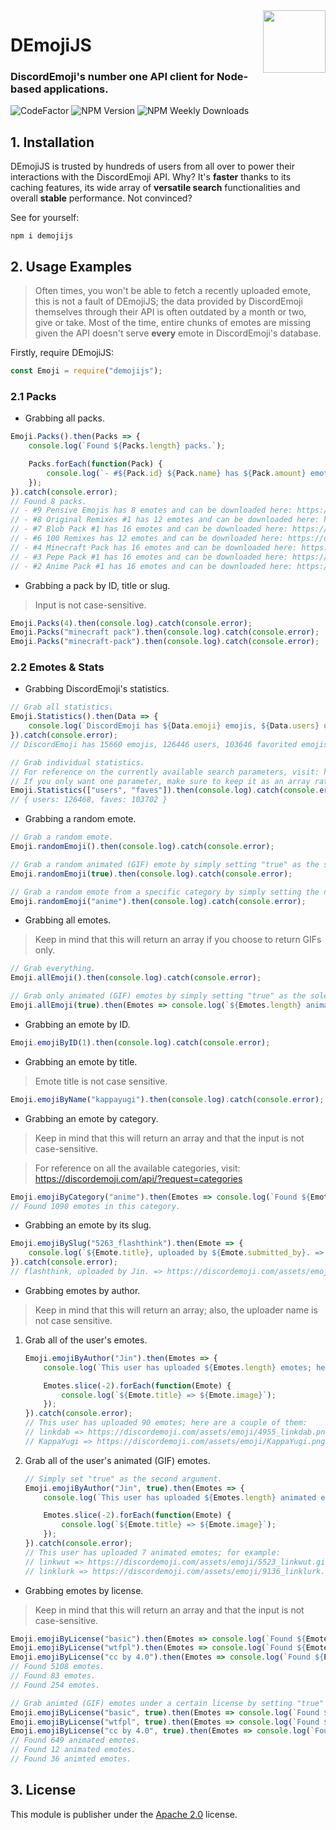 <img align="right" width="100" height="100" src="https://i.imgur.com/Iphriti.gif">

# DEmojiJS
### DiscordEmoji's number one API client for Node-based applications.

![CodeFactor](https://www.codefactor.io/repository/github/jinzulen/demojijs/badge/master?style=for-the-badge) ![NPM Version](https://img.shields.io/npm/v/demojijs?style=for-the-badge) ![NPM Weekly Downloads](https://img.shields.io/npm/dw/demojijs.svg?style=for-the-badge)

## 1. Installation
DEmojiJS is trusted by hundreds of users from all over to power their interactions with the DiscordEmoji API. Why? It's **faster** thanks to its caching features, its wide array of **versatile search** functionalities and overall **stable** performance. Not convinced?

See for yourself:
```
npm i demojijs
```

## 2. Usage Examples
> Often times, you won't be able to fetch a recently uploaded emote, this is not a fault of DEmojiJS; the data provided by DiscordEmoji themselves through their API is often outdated by a month or two, give or take. Most of the time, entire chunks of emotes are missing given the API doesn't serve **every** emote in DiscordEmoji's database.

Firstly, require DEmojiJS:
```js
const Emoji = require("demojijs");
```

### 2.1 Packs
- Grabbing all packs.
```js
Emoji.Packs().then(Packs => {
    console.log(`Found ${Packs.length} packs.`);

    Packs.forEach(function(Pack) {
        console.log(`- #${Pack.id} ${Pack.name} has ${Pack.amount} emotes and can be downloaded here: ${Pack.download}`);
    });
}).catch(console.error);
// Found 8 packs.
// - #9 Pensive Emojis has 8 emotes and can be downloaded here: https://discordemoji.com/assets/packs/download/pensive-pack.zip
// - #8 Original Remixes #1 has 12 emotes and can be downloaded here: https://discordemoji.com/assets/packs/download/original-remixes-1.zip
// - #7 Blob Pack #1 has 16 emotes and can be downloaded here: https://discordemoji.com/assets/packs/download/blob-pack-1.zip
// - #6 100 Remixes has 12 emotes and can be downloaded here: https://discordemoji.com/assets/packs/download/100-remixes.zip- #5 PUBG Pack has 10 emotes and can be downloaded here: https://discordemoji.com/assets/packs/download/pubg-pack.zip
// - #4 Minecraft Pack has 16 emotes and can be downloaded here: https://discordemoji.com/assets/packs/download/minecraft-pack.zip
// - #3 Pepe Pack #1 has 16 emotes and can be downloaded here: https://discordemoji.com/assets/packs/download/pepe-pack-1.zip
// - #2 Anime Pack #1 has 16 emotes and can be downloaded here: https://discordemoji.com/assets/packs/download/anime-pack-1.zip
```

- Grabbing a pack by ID, title or slug.
> Input is not case-sensitive.
```js
Emoji.Packs(4).then(console.log).catch(console.error);
Emoji.Packs("minecraft pack").then(console.log).catch(console.error);
Emoji.Packs("minecraft-pack").then(console.log).catch(console.error);
```

### 2.2 Emotes & Stats
- Grabbing DiscordEmoji's statistics.
```js
// Grab all statistics.
Emoji.Statistics().then(Data => {
    console.log(`DiscordEmoji has ${Data.emoji} emojis, ${Data.users} users, ${Data.faves} favorited emojis and ${Data.pending_approvals} emojis pending approval.`);
}).catch(console.error);
// DiscordEmoji has 15660 emojis, 126446 users, 103646 favorited emojis and 17 emojis pending approval.

// Grab individual statistics.
// For reference on the currently available search parameters, visit: https://discordemoji.com/api/?request=stats
// If you only want one parameter, make sure to keep it as an array rather than a string: Statistics(["users"]) not Statistics("users")
Emoji.Statistics(["users", "faves"]).then(console.log).catch(console.error);
// { users: 126468, faves: 103702 }
```

- Grabbing a random emote.
```js
// Grab a random emote.
Emoji.randomEmoji().then(console.log).catch(console.error);

// Grab a random animated (GIF) emote by simply setting "true" as the sole argument.
Emoji.randomEmoji(true).then(console.log).catch(console.error);

// Grab a random emote from a specific category by simply setting the name of the category as the sole argument.
Emoji.randomEmoji("anime").then(console.log).catch(console.error);
```

- Grabbing all emotes.
> Keep in mind that this will return an array if you choose to return GIFs only.
```js
// Grab everything.
Emoji.allEmoji().then(console.log).catch(console.error);

// Grab only animated (GIF) emotes by simply setting "true" as the sole argument.
Emoji.allEmoji(true).then(Emotes => console.log(`${Emotes.length} animated emotes found.`)).catch(console.error);
```

- Grabbing an emote by ID.
```js
Emoji.emojiByID(1).then(console.log).catch(console.error);
```

- Grabbing an emote by title.
> Emote title is not case sensitive.
```js
Emoji.emojiByName("kappayugi").then(console.log).catch(console.error);
```

- Grabbing an emote by category.
> Keep in mind that this will return an array and that the input is not case-sensitive.

> For reference on all the available categories, visit: https://discordemoji.com/api/?request=categories
```js
Emoji.emojiByCategory("anime").then(Emotes => console.log(`Found ${Emotes.length} emotes in this category.`)).catch(console.error);
// Found 1090 emotes in this category.
```

- Grabbing an emote by its slug.
```js
Emoji.emojiBySlug("5263_flashthink").then(Emote => {
    console.log(`${Emote.title}, uploaded by ${Emote.submitted_by}. => ${Emote.image}`)
}).catch(console.error);
// flashthink, uploaded by Jin. => https://discordemoji.com/assets/emoji/5263_flashthink.png
```

- Grabbing emotes by author.
> Keep in mind that this will return an array; also, the uploader name is not case sensitive.
1. Grab all of the user's emotes.
    ```js
    Emoji.emojiByAuthor("Jin").then(Emotes => {
        console.log(`This user has uploaded ${Emotes.length} emotes; here are a couple of them:`);

        Emotes.slice(-2).forEach(function(Emote) {
            console.log(`${Emote.title} => ${Emote.image}`);
        });
    }).catch(console.error);
    // This user has uploaded 90 emotes; here are a couple of them:
    // linkdab => https://discordemoji.com/assets/emoji/4955_linkdab.png
    // KappaYugi => https://discordemoji.com/assets/emoji/KappaYugi.png
    ```

2. Grab all of the user's animated (GIF) emotes.
    ```js
    // Simply set "true" as the second argument.
    Emoji.emojiByAuthor("Jin", true).then(Emotes => {
        console.log(`This user has uploaded ${Emotes.length} animated emotes; for example:`);

        Emotes.slice(-2).forEach(function(Emote) {
            console.log(`${Emote.title} => ${Emote.image}`);
        });
    }).catch(console.error);
    // This user has uploaded 7 animated emotes; for example:
    // linkwut => https://discordemoji.com/assets/emoji/5523_linkwut.gif
    // linklurk => https://discordemoji.com/assets/emoji/9136_linklurk.gif
    ```

- Grabbing emotes by license.
> Keep in mind that this will return an array and that the input is not case-sensitive.
```js
Emoji.emojiByLicense("basic").then(Emotes => console.log(`Found ${Emotes.length} emotes.`)).catch(console.error);
Emoji.emojiByLicense("wtfpl").then(Emotes => console.log(`Found ${Emotes.length} emotes.`)).catch(console.error);
Emoji.emojiByLicense("cc by 4.0").then(Emotes => console.log(`Found ${Emotes.length} emotes.`)).catch(console.error);
// Found 5108 emotes.
// Found 83 emotes.
// Found 254 emotes.

// Grab animted (GIF) emotes under a certain license by setting "true" as the second argument.
Emoji.emojiByLicense("basic", true).then(Emotes => console.log(`Found ${Emotes.length} animated emotes.`)).catch(console.error);
Emoji.emojiByLicense("wtfpl", true).then(Emotes => console.log(`Found ${Emotes.length} animated emotes.`)).catch(console.error);
Emoji.emojiByLicense("cc by 4.0", true).then(Emotes => console.log(`Found ${Emotes.length} animted emotes.`)).catch(console.error);
// Found 649 animated emotes.
// Found 12 animated emotes.
// Found 36 animted emotes.
```

## 3. License
This module is publisher under the [Apache 2.0](https://github.com/Jinzulen/DEmojiJS/blob/master/LICENSE.md) license.